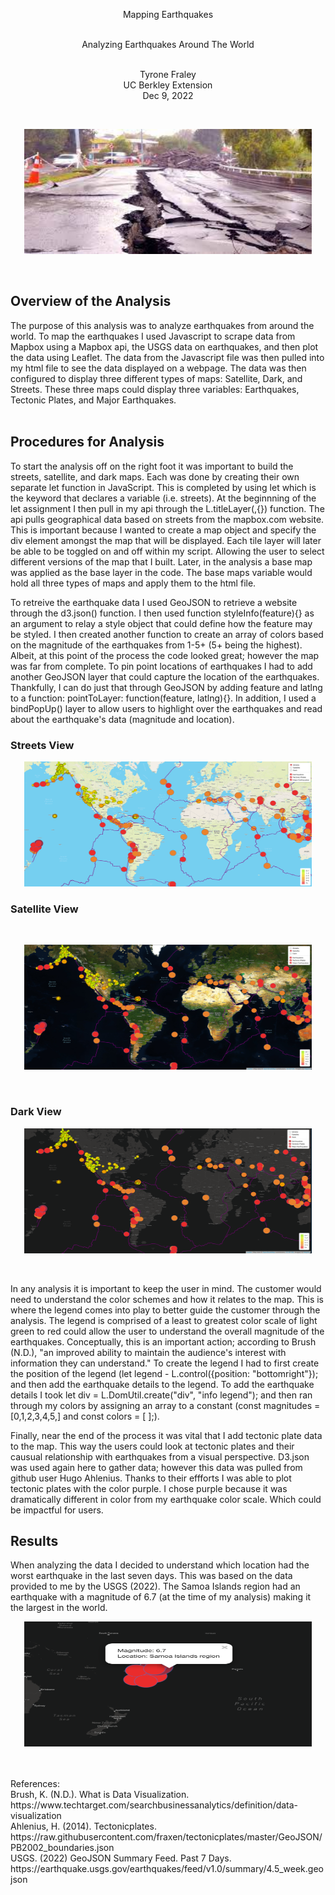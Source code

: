 <p align="center">Mapping Earthquakes<br/>
<br/>
<p align="center">Analyzing Earthquakes Around The World<br/>
<br/>
<p align="center">Tyrone Fraley<br/>
UC Berkley Extension<br/>
Dec 9, 2022<br/>
<p/>
<br/>
<p align="center">
  <img width="460" height="200" src="Earthquake.jpeg">
</p>
<br/>

## Overview of the Analysis
The purpose of this analysis was to analyze earthquakes from around the world. To map the earthquakes I used Javascript to scrape data 
from Mapbox using a Mapbox api, the USGS data on earthquakes, and then plot the data using Leaflet. The data from the Javascript file was then pulled into my html file
to see the data displayed on a webpage. The data was then configured to display three different types of maps: Satellite, Dark, and Streets. 
These three maps could display three variables: Earthquakes, Tectonic Plates, and Major Earthquakes.  
<br/>

## Procedures for Analysis
To start the analysis off on the right foot it was important to build the streets, satellite, and dark maps. Each was done by creating their own 
separate let function in JavaScript. This is completed by using let which is the keyword that declares a variable (i.e. streets). At the beginnning
of the let assignment I then pull in my api through the L.titleLayer(,{}) function. The api pulls geographical data based on streets from the mapbox.com 
website. This is important because I wanted to create a map object and specify the div element amongst the map that will be displayed. Each tile layer
will later be able to be toggled on and off within my script. Allowing the user to select different versions of the map that I built. Later, in the analysis a base map was applied as the base layer in the code. The base maps variable would hold all three types of maps and apply them to the html file.

To retreive the earthquake data I used GeoJSON to retrieve a website through the d3.json() function. I then used function styleInfo(feature){} as an argument to relay a style object that could define how the feature may be styled. I then created another function to create an array of colors based on the magnitude of the earthquakes from 1-5+ (5+ being the highest). Albeit, at this point of the process the code looked great; however the map was far from complete. To pin point locations of earthquakes I had to add another GeoJSON layer that could capture the location of the earthquakes. Thankfully, I can do just that through GeoJSON by adding feature and latlng to a function: pointToLayer: function(feature, latlng){}. In addition, I used a bindPopUp() layer to allow users to highlight over the earthquakes and read about the earthquake's data (magnitude and location).

### Streets View
<p align="center">
  <img width="460" height="200" src="Streets.png">
</p>

### Satellite View
<br/>
<p align="center">
  <img width="460" height="200" src="Satellite.png">
</p>
<br/>

### Dark View
<p align="center">
  <img width="460" height="200" src="Dark.png">
</p>
<br/>

In any analysis it is important to keep the user in mind. The customer would need to understand the color schemes and how it relates to the map. This is where the legend comes into play to better guide the customer through the analysis. The legend is comprised of a least to greatest color scale of light green to red could allow the user to understand the overall magnitude of the earthquakes. Conceptually, this is an important action; according to Brush (N.D.), "an improved ability to maintain the audience's interest with information they can understand." To create the legend I had to first create the position of the legend (let legend - L.control({position: "bottomright"}); and then add the earthquake details to the legend. To add the earthquake details I took let div = L.DomUtil.create("div", "info legend"); and then ran through my colors by assigning an array to a constant (const magnitudes = [0,1,2,3,4,5,] and const colors = [ <this is where I added my color codes>];).
  
Finally, near the end of the process it was vital that I add tectonic plate data to the map. This way the users could look at tectonic plates and their causual relationship with earthquakes from a visual perspective. D3.json was used again here to gather data; however this data was pulled from github user 
Hugo Ahlenius. Thanks to their effforts I was able to plot tectonic plates with the color purple. I chose purple because it was dramatically different in color from my earthquake color scale. Which could be impactful for users. 
<br/>
  
## Results
When analyzing the data I decided to understand which location had the worst earthquake in the last seven days. This was based on the data provided to me by the USGS (2022). The Samoa Islands region had an earthquake with a magnitude of 6.7 (at the time of my analysis) making it the largest in the world.

 <p align="center">
  <img width="460" height="200" src="Largest_Earthquake.png">
</p>
<br/>
  
<br/>  
References:
<br/>
Brush, K. (N.D.). What is Data Visualization. https://www.techtarget.com/searchbusinessanalytics/definition/data-visualization
 <br/>
Ahlenius, H. (2014). Tectonicplates. https://raw.githubusercontent.com/fraxen/tectonicplates/master/GeoJSON/PB2002_boundaries.json
 <br/>
USGS. (2022) GeoJSON Summary Feed. Past 7 Days. https://earthquake.usgs.gov/earthquakes/feed/v1.0/summary/4.5_week.geojson
